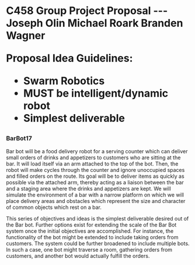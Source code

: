 <h1>C458 Group Project Proposal
---
Joseph Olin  
Michael Roark  
Branden Wagner  

Proposal Idea Guidelines:
* Swarm Robotics
* MUST be intelligent/dynamic robot
* Simplest deliverable

<h3>BarBot17</h3>
Bar bot will be a food delivery robot for a serving counter which can deliver small orders of drinks and appetizers to customers who are sitting at the bar. It will load itself via an arm attached to the top of the bot. Then, the robot will make cycles through the counter and ignore unoccupied spaces and filled orders on the route. Its goal will be to deliver items as quickly as possible via the attached arm, thereby acting as a liaison between the bar and a staging area where the drinks and appetizers are kept. We will simulate the environment of a bar with a narrow platform on which we will place delivery areas and obstacles which represent the size and character of common objects which rest on a bar.

This series of objectives and ideas is the simplest deliverable desired out of the Bar bot. Further options exist for extending the scale of the Bar Bot system once the initial objectives are accomplished. For instance, the functionality of the bot might be extended to include taking orders from customers. The system could be further broadened to include multiple bots. In such a case, one bot might traverse a room, gathering orders from customers, and another bot would actually fulfill the orders.


